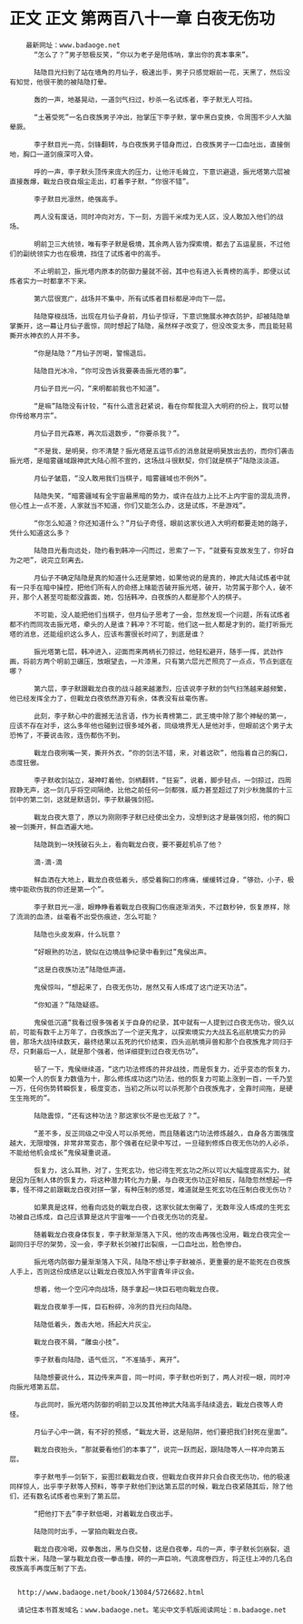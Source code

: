 # 正文 正文 第两百八十一章 白夜无伤功
        最新网址：www.badaoge.net
          “怎么了？”男子怒极反笑，“你以为老子是陪练呐，拿出你的真本事来”。
      
          陆隐目光扫到了站在墙角的月仙子，极速出手，男子只感觉眼前一花，天黑了，然后没有知觉，他很干脆的被陆隐打晕。
      
          轰的一声，地基晃动，一道剑气扫过，秒杀一名试炼者，李子默无人可挡。
      
          “土著受死”一名白夜族男子冲出，抬掌压下李子默，掌中黑白变换，令周围不少人大脑晕厥。
      
          李子默目光一亮，剑锋翻转，与白夜族男子错身而过，白夜族男子一口血吐出，直接倒地，胸口一道剑痕深可入骨。
      
          呼的一声，李子默头顶传来庞大的压力，让他汗毛耸立，下意识避退，振光塔第六层被直接轰爆，戰龙白夜自烟尘走出，盯着李子默，“你很不错”。
      
          李子默目光凛然，绝强高手。
      
          两人没有废话，同时冲向对方，下一刻，方圆千米成为无人区，没人敢加入他们的战场。
      
          明前卫三大统领，唯有李子默是极境，其余两人皆为探索境，都去了五运星辰，不过他们的副统领实力也在极境，挡住了试炼者中的高手。
      
          不止明前卫，振光塔内原本的防御力量就不弱，其中也有进入长青榜的高手，即便以试炼者实力一时都拿不下来。
      
          第六层很宽广，战场并不集中，所有试炼者目标都是冲向下一层。
      
          陆隐穿梭战场，出现在月仙子身前，月仙子惊讶，下意识施展水神衣防护，却被陆隐单掌撕开，这一幕让月仙子震惊，同时想起了陆隐，虽然样子改变了，但没改变太多，而且能轻易撕开水神衣的人并不多。
      
          “你是陆隐？”月仙子厉喝，警惕退后。
      
          陆隐目光冰冷，“你可没告诉我要袭击振光塔的事”。
      
          月仙子目光一闪，“来明都前我也不知道”。
      
          “是嘛”陆隐没有计较，“有什么遗言赶紧说，看在你帮我混入大明府的份上，我可以替你传给寒月宗”。
      
          月仙子目光森寒，再次后退数步，“你要杀我？”。
      
          “不是我，是明昊，你不清楚？振光塔是五运节点的消息就是明昊放出去的，而你们袭击振光塔，是暗雾疆域跟神武大陆心照不宣的，这场战斗很默契，你们就是棋子”陆隐淡淡道。
      
          月仙子皱眉，“没人敢用我们当棋子，暗雾疆域也不例外”。
      
          陆隐失笑，“暗雾疆域有全宇宙最黑暗的势力，或许在战力上比不上内宇宙的混乱流界，但心性上一点不差，人家就当不知道，你们又能怎么办，这是试炼，不是游戏”。
      
          “你怎么知道？你还知道什么？”月仙子奇怪，眼前这家伙进入大明府都要走她的路子，凭什么知道这么多？
      
          陆隐目光看向远处，隐约看到韩冲一闪而过，思索了一下，“就要有变故发生了，你好自为之吧”，说完立刻离去。
      
          月仙子不确定陆隐是真的知道什么还是蒙她，如果他说的是真的，神武大陆试炼者中就有一只手在暗中操控，把他们所有人的命搭上赌能否破开振光塔，破开，功劳属于那个人，破不开，那个人甚至可能都没露面，她，包括韩冲，白夜族的人都是那个人的棋子。
      
          不可能，没人能把他们当棋子，但月仙子思考了一会，忽然发现一个问题，所有试炼者都不约而同攻击振光塔，牵头的人是谁？韩冲？不可能，他们这一批人都是才到的，能打听振光塔的消息，还能组织这么多人，应该布置很长时间了，到底是谁？
      
          振光塔第七层，韩冲进入，迎面而来两柄长刀掠过，他轻松避开，随手一挥，武劲作画，将前方两个明前卫碾压，放眼望去，一片漆黑，只有第六层光芒照亮了一点点，节点到底在哪？
      
          第六层，李子默跟戰龙白夜的战斗越来越激烈，应该说李子默的剑气扫荡越来越频繁，他已经发挥全力了，但戰龙白夜依然游刃有余，体表没有丝毫伤害。
      
          此刻，李子默心中的震撼无法言语，作为长青榜第二，武王境中除了那个神秘的第一，应该不存在对手，这么多年他也碰到过很多域外者，同级境界无人是他对手，但眼前这个男子太恐怖了，不要说击败，连伤都伤不到。
      
          戰龙白夜咧嘴一笑，撕开外衣，“你的剑法不错，来，对着这砍”，他指着自己的胸口，态度狂傲。
      
          李子默收剑站立，凝神盯着他，剑柄翻转，“狂妄”，说着，脚步轻点，一剑掠过，四周寂静无声，这一剑几乎将空间隔绝，比他之前任何一剑都强，威力甚至超过了刘少秋施展的十三剑中的第二剑，这就是默语剑，李子默最强剑招。
      
          戰龙白夜大意了，原以为刚刚李子默已经使出全力，没想到这才是最强剑招，他的胸口被一剑撕开，鲜血洒遍大地。
      
          陆隐跳到一块残破石头上，看向戰龙白夜，要不要趁机杀了他？
      
          滴-滴-滴
      
          鲜血洒在大地上，戰龙白夜低着头，感受着胸口的疼痛，缓缓转过身，“够劲，小子，极境中能砍伤我的你还是第一个”。
      
          李子默目光一凛，眼睁睁看着戰龙白夜胸口伤痕逐渐消失，不过数秒钟，恢复原样，除了流淌的血渍，丝毫看不出受伤痕迹，怎么可能？
      
          陆隐也头皮发麻，什么玩意？
      
          “好眼熟的功法，貌似在边境战争纪录中看到过”鬼侯出声。
      
          “这是白夜族功法”陆隐低声道。
      
          鬼侯惊叫，“想起来了，白夜无伤功，居然又有人练成了这门逆天功法”。
      
          “你知道？”陆隐疑惑。
      
          鬼侯低沉道“我看过很多强者关于自身的纪录，其中就有一人提到过白夜无伤功，很久以前，可能有数千上万年了，白夜族出了一个逆天鬼才，以探索境实力大战五名巡航境实力的异兽，那场大战持续数天，最终结果以五死的代价结束，四头巡航境异兽和那个白夜族鬼才同归于尽，只剩最后一人，就是那个强者，他详细提到过白夜无伤功”。
      
          顿了一下，鬼侯继续道，“这门功法修炼的并非战技，而是恢复力，近乎变态的恢复力，如果一个人的恢复力数值为十，那么修炼成功这门功法，他的恢复力可能上涨到一百，一千乃至一万，任何伤势转瞬恢复，极度变态，当初之所以可以杀死那个白夜族鬼才，全靠时间拖，是硬生生拖死的”。
      
          陆隐震惊，“还有这种功法？那这家伙不是也无敌了？”。
      
          “差不多，反正同级之中没人可以杀死他，而且随着这门功法修炼越久，自身各方面强度越大，无限增强，非常非常变态，那个强者在纪录中写过，一旦碰到修炼白夜无伤功的人必杀，不能给他机会成长”鬼侯凝重说道。
      
          恢复力，这么耳熟，对了，生死玄功，他记得生死玄功之所以可以大幅度提高实力，就是因为压制人体的恢复力，将这种潜力转化为力量，与白夜无伤功正好相反，陆隐忽然想起一件事，怪不得之前跟戰龙白夜对拼一掌，有种压制的感觉，难道就是生死玄功在压制白夜无伤功？
      
          如果真是这样，他看向远处的戰龙白夜，这家伙就太倒霉了，无数年没人练成的生死玄功被自己练成，自己应该算是这片宇宙唯一一个白夜无伤功的克星。
      
          随着戰龙白夜身体恢复，李子默渐渐落入下风，他的攻击再强也没用，戰龙白夜完全一副同归于尽的架势，没一会，李子默长剑被打出裂痕，一口血吐出，脸色惨白。
      
          振光塔内防御力量渐渐落入下风，陆隐不想让李子默被杀，更重要的是不能死在白夜族人手上，否则这份成绩足以让戰龙白夜加入外宇宙青年评议会。
      
          想着，他一个空闪冲向战场，随手拿起一块巨石咂向戰龙白夜。
      
          戰龙白夜单手一挥，巨石粉碎，冷冽的目光扫向陆隐。
      
          陆隐低着头，轰击大地，扬起大片灰尘。
      
          戰龙白夜不屑，“雕虫小技”。
      
          李子默看向陆隐，语气低沉，“不准插手，离开”。
      
          陆隐想要说什么，耳边传来声音，同一时间，李子默也听到了，两人对视一眼，同时冲向振光塔第五层。
      
          与此同时，振光塔内防御的明前卫以及其他神武大陆高手陆续退去，戰龙白夜等人奇怪。
      
          月仙子心中一跳，有不好的预感，“戰龙大哥，这是陷阱，他们要把我们封死在里面”。
      
          戰龙白夜抬头，“那就要看他们的本事了”，说完一跃而起，跟陆隐等人一样冲向第五层。
      
          李子默甩手一剑斩下，妄图拦截戰龙白夜，但戰龙白夜并非只会白夜无伤功，他的极速同样惊人，出乎李子默等人预料，等李子默他们到达第五层的时候，戰龙白夜紧随其后，除了他们，还有数名试炼者也来到了第五层。
      
          “把他打下去”李子默低喝，对着戰龙白夜出手。
      
          陆隐同时出手，一掌拍向戰龙白夜。
      
          戰龙白夜冷喝，双拳轰出，黑与白交替，这是白夜拳，乓的一声，李子默长剑崩裂，退后数十米，陆隐一掌与戰龙白夜一拳击撞，砰的一声巨响，气浪席卷四方，将正往上冲的几名白夜族高手再度压制了下去。
      
      
      http://www.badaoge.net/book/13084/5726682.html
      
      请记住本书首发域名：www.badaoge.net。笔尖中文手机版阅读网址：m.badaoge.net